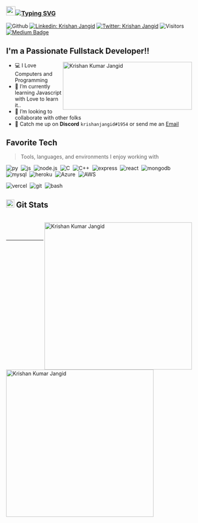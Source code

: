 ### <img src="https://camo.githubusercontent.com/e8e7b06ecf583bc040eb60e44eb5b8e0ecc5421320a92929ce21522dbc34c891/68747470733a2f2f6d656469612e67697068792e636f6d2f6d656469612f6876524a434c467a6361737252346961377a2f67697068792e676966" width="25px">[![Typing SVG](https://readme-typing-svg.demolab.com?font=Fira+Code&weight=600&pause=1000&color=11AAFEF3&center=true&vCenter=true&width=435&height=18&lines=Hi+there%2C+I'm+Krishan+Kumar+Jangid)](https://git.io/typing-svg)

![Github](https://img.shields.io/github/followers/krishaniskylar?logo=GitHub&style=flat-square )
[![Linkedin: Krishan Jangid](https://img.shields.io/badge/-KK%20Jangid-blue?style=flat-square&logo=Linkedin&logoColor=white&link=https://www.linkedin.com/in/kkjangid/)](https://www.linkedin.com/in/kkjangid/)
[![Twitter: Krishan Jangid](https://img.shields.io/twitter/follow/krishan_jangid5?logo=twitter&style=flat-square)](https://twitter.com/krishan_jangid5)
![Visitors](https://visitor-badge.glitch.me/badge?page_id=krishaniskylar&left_color=gray&right_color=blue)
[![Medium Badge](https://img.shields.io/badge/-@KK%20Jangid-black?style=flat-square&labelColor=000000&logo=Medium&link=https://medium.com/@kkjangid)](https://medium.com/@kkjangid)

## I'm a Passionate Fullstack Developer!!
<img width="350" height="130" src="https://github-readme-stats.vercel.app/api/top-langs/?username=krishanjangid&layout=compact&langs_count=8&theme=algolia" alt="Krishan Kumar Jangid" align="right">

- 💻 I Love Computers and Programming
- 🌱 I’m currently learning Javascript with Love to learn it.. 
- 👯 I’m looking to collaborate with other folks
- 💬 Catch me up on **Discord** `krishanjangid#1954` or send me an [Email](mailto:krishanjangid516@gmail.com)



## Favorite Tech 
> Tools, languages, and environments I enjoy working with

![py](https://img.shields.io/badge/Python-14354C?style=for-the-badge&logo=python&logoColor=white)&nbsp;
![js](https://img.shields.io/badge/JavaScript-323330?style=for-the-badge&logo=javascript&logoColor=F7DF1E)&nbsp;
![node.js](https://img.shields.io/badge/Node.js-43853D?style=for-the-badge&logo=node.js&logoColor=white)&nbsp;
![C](https://img.shields.io/badge/C-00599C?style=for-the-badge&logo=c&logoColor=white)&nbsp;
![C++](	https://img.shields.io/badge/C%2B%2B-00599C?style=for-the-badge&logo=c%2B%2B&logoColor=white)&nbsp;
![express](https://img.shields.io/badge/Express.js-404D59?style=for-the-badge)&nbsp;
![react](https://img.shields.io/badge/React-20232A?style=for-the-badge&logo=react&logoColor=61DAFB)&nbsp;
![mongodb](https://img.shields.io/badge/MongoDB-4EA94B?style=for-the-badge&logo=mongodb&logoColor=white)&nbsp;
![mysql](https://img.shields.io/badge/MySQL-00000F?style=for-the-badge&logo=mysql&logoColor=white)&nbsp;
![heroku](https://img.shields.io/badge/Heroku-430098?style=for-the-badge&logo=heroku&logoColor=white)&nbsp;
![Azure](https://img.shields.io/badge/Microsoft_Azure-0089D6?style=for-the-badge&logo=microsoft-azure&logoColor=white)&nbsp;
![AWS](https://img.shields.io/badge/Amazon_AWS-232F3E?style=for-the-badge&logo=amazon-aws&logoColor=white)&nbsp;
<!-- ![gcp](https://img.shields.io/badge/Google_Cloud-4285F4?style=for-the-badge&logo=google-cloud&logoColor=white)&nbsp; -->
![vercel](https://img.shields.io/badge/Vercel-000000?style=for-the-badge&logo=vercel&logoColor=white)&nbsp;
![git](https://img.shields.io/badge/GIT-E44C30?style=for-the-badge&logo=git&logoColor=white)&nbsp;
![bash](https://img.shields.io/badge/Bash-1A0000?style=for-the-badge&logo=GNU%20Bash&logoColor=white)&nbsp;


[twitter]: https://twitter.com/krishan_jangid5
[instagram]: https://instagram.com/krishan.jangid5
[linkedin]: https://linkedin.com/in/kkjangid
[Medium]: https://kkjangid.medium.com
[Stackoverflow]: https://stackoverflow.com/users/10436327/k-k-jangid
<h2><img src="https://c.tenor.com/Ln8A4FCJWkgAAAAi/fire-emoji-fire.gif" height="22px">  Git Stats </h2>
<br/>

<div>
  <a href="#choose-pinned-repositories">
    <img width="400" align="right" src="https://github-readme-streak-stats.herokuapp.com/?user=krishaniskylar&&layout=compact&langs_count=8&theme=algolia&show_icons=true" alt="Krishan Kumar Jangid" >
  </a>
<a href="#choose-pinned-repositories">
  <img width="400" src="https://github-readme-stats.vercel.app/api?username=krishaniskylar&theme=algolia&show_icons=true" alt="Krishan Kumar Jangid" align="left">
  </a>
  </div>
  <br/>
  <br/>
  
  ----
 
 
 

  
